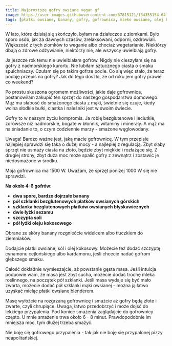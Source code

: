 ```yaml
---
title: Najprostsze gofry owsiane vegan gf
image: https://user-images.githubusercontent.com/87815121/134355154-64f5cd44-cb1a-4831-97df-d3c6aed77997.jpeg
tags: [płatki owsiane, banany, gofry, gofrownica, mleko owsiane, olej kokosowy, śniadanie, deser, zero waste, vegan, gluten free]
---
```


W lato, które dzisiaj się skończyło, byłam na działeczce z ziomkami. Było sporo osób, jak za dawnych czasów, zrelaksowani, odporni, ozdrowiali. Większość
z tych ziomków to weganie albo chociaż wegetarianie. Niektórzy dbają o zdrowe odżywianie, niektórzy nie, ale wszyscy uwielbiają gofry. 

Ja jeszcze rok temu nie uwielbiałam gofrów. Nigdy nie cieszyłam się na gofry z nadmorskiego kurortu. Nie lubiłam sztucznego ciasta o smaku spulchniaczy.
Czułam się po takim gofrze podle. Co się więc stało, że teraz podaję przepis na gofry? Jak do tego doszło, że od roku jem gofry prawie co weekend?

Po prostu skuszona ogromem możliwości, jakie daje gofrownica, postanowiłam zakupić ten sprzęt do naszego gospodarstwa domowego.
Mąż ma słabość do smażonego ciasta z mąki, świetnie się czuje, kiedy wcina słodkie bułki, ciastka i naleśniki jest w swoim świecie. 

Gofry to w naszym życiu kompromis. Ja robię bezglutenowe i leciutkie, zdrowsze niż nadmorskie, bogate w błonnik, witaminy i minerały. A mąż
ma na śniadanie to, o czym codziennie marzy - smażone węglowodany. 

Uwaga! Bardzo ważne jest, jaką macie gofrownicę. W tym przepisie najlepiej sprawdzi się taka o dużej mocy - a najlepiej z regulacją. Zbyt słaby 
sprzęt nie usmaży ciasta na złoto, będzie zbyt miękkie i rozłażące się. Z drugiej strony, zbyt duża moc może spalić gofry z zewnątrz i zostawić je niedosmażone
w środku. 

Moja gofrownica ma 1500 W. Uważam, że sprzęt poniżej 1000 W się nie sprawdzi. 

**Na około 4-6 gofrów:**

- **dwa spore, bardzo dojrzałe banany**
- **pół szklanki bezglutenowych płatków owsianych górskich**
- **szklanka bezglutenowych płatków owsianych błyskawicznych**
- **dwie łyżki sezamu**
- **szczypta soli**
- **pół łyżki oleju kokosowego**

Obrane ze skóry banany rozgniećcie widelcem albo tłuczkiem do ziemniaków. 

Dodajcie płatki owsiane, sól i olej kokosowy. Możecie też dodać szczyptę cynamonu cejlońskiego albo kardamonu, jeśli chcecie nadać gofrom głębszego smaku.

Całość dokładnie wymieszajcie, aż powstanie gęsta masa. Jeśli intuicja podpowie wam, że masa jest zbyt sucha, możecie dodać trochę mleka roślinnego, 
na początek pół szklanki. Jeśli masa wydaje się być mało zwarta, możecie dodać pół szklanki mąki owsianej - można ją łatwo uzyskać mieląc płatki owsiane blenderem.

Masę wyłóżcie na rozgrzaną gofrownicę i smażcie aż gofry będą złote i zwarte, czyli chrupiące. Uwaga, łatwo przedobrzyć i może dojść do lekkiego przypalenia.
Pod koniec smażenia zaglądajcie do gofrownicy często. U mnie smażenie trwa około 6 - 8 minut. Prawdopodobnie im mniejsza moc, tym dłużej trzeba smażyć. 

Nie boję się gofrowego przypalenia - tak jak nie boję się przypalonej pizzy neapolitańskiej. 



